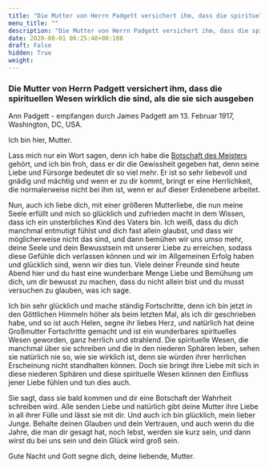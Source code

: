 ```yaml
---
title: "Die Mutter von Herrn Padgett versichert ihm, dass die spirituellen Wesen wirklich die sind, als die sie sich ausgeben"
menu_title: ""
description: "Die Mutter von Herrn Padgett versichert ihm, dass die spirituellen Wesen wirklich die sind, als die sie sich ausgeben"
date: 2020-08-01 06:25:48+00:108
draft: False
hidden: True
weight:
---
```

### Die Mutter von Herrn Padgett versichert ihm, dass die spirituellen Wesen wirklich die sind, als die sie sich ausgeben

Ann Padgett -  empfangen durch James Padgett am 13. Februar 1917, Washington, DC, USA.

Ich bin hier, Mutter.

Lass mich nur ein Wort sagen, denn ich habe die [Botschaft des Meisters](/padgett-botschaften/padgett-botschaften-in-reihenfolge-des-datums/padgett-botschaften-1917/jesus-kuendigt-eine-botschaft-ueber-die-menschliche-seele-an-jep-jesus-13-februar-1917/) gehört, und ich bin froh, dass er dir die Gewissheit gegeben hat,  denn seine Liebe und Fürsorge bedeutet dir so viel mehr. Er ist so sehr liebevoll und gnädig und mächtig und wenn er zu dir kommt, bringt er eine Herrlichkeit, die normalerweise nicht bei ihm ist, wenn er auf dieser Erdenebene arbeitet.

Nun, auch ich liebe dich, mit einer größeren Mutterliebe, die nun meine Seele erfüllt und mich so glücklich und zufrieden macht in dem Wissen, dass ich ein unsterbliches Kind des Vaters bin. Ich weiß, dass du dich manchmal entmutigt fühlst und dich fast allein glaubst, und dass wir möglicherweise nicht das sind, und dann bemühen wir uns umso mehr, deine Seele und dein Bewusstsein mit unserer Liebe zu erreichen, sodass diese Gefühle dich verlassen können und wir im Allgemeinen Erfolg haben und glücklich sind, wenn wir dies tun. Viele deiner Freunde sind heute Abend hier und du hast eine wunderbare Menge Liebe und Bemühung um dich, um dir bewusst zu machen, dass du nicht allein bist und du musst versuchen zu glauben, was ich sage.

Ich bin sehr glücklich und mache ständig Fortschritte, denn ich bin jetzt in den Göttlichen Himmeln höher als beim letzten Mal, als ich dir geschrieben habe, und so ist auch Helen, segne ihr liebes Herz, und natürlich hat deine Großmutter Fortschritte gemacht und ist ein wunderbares spirituelles Wesen geworden, ganz herrlich und strahlend. Die spirituelle Wesen, die manchmal über sie schreiben und die in den niederen Sphären leben, sehen sie natürlich nie so, wie sie wirklich ist, denn sie würden ihrer herrlichen Erscheinung nicht standhalten können. Doch sie bringt ihre Liebe mit sich in diese niederen Sphären und diese spirituelle Wesen können den Einfluss jener Liebe fühlen und tun dies auch.

Sie sagt, dass sie bald kommen und dir eine Botschaft der Wahrheit schreiben wird. Alle senden Liebe und natürlich gibt deine Mutter ihre Liebe in all ihrer Fülle und lässt sie mit dir. Und auch ich bin glücklich, mein lieber Junge. Behalte deinen Glauben und dein Vertrauen, und auch wenn du die Jahre, die man dir gesagt hat, noch lebst, werden sie kurz sein, und dann wirst du bei uns sein und dein Glück wird groß sein.

Gute Nacht und Gott segne dich, deine liebende, Mutter.
